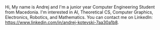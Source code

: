 Hi, My name is Andrej and I'm a junior year Computer Engineering Student from Macedonia. 
I'm interested in AI, Theoretical CS, Computer Graphics, Electronics, Robotics, and Mathematics.
You can contact me on LinkedIn: https://www.linkedin.com/in/andrej-kotevski-7aa30a1b8.

